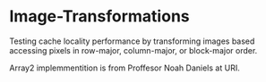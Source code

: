 # Image-Transformations
Testing cache locality performance by transforming images based accessing pixels in row-major, column-major, or block-major order.

Array2 implemmentition is from Proffesor Noah Daniels at URI.
